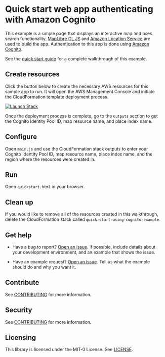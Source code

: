 # Quick start web app authenticating with Amazon Cognito

This example is a simple page that displays an interactive map and uses search functionality. [MapLibre GL JS](https://maplibre.org/maplibre-gl-js-docs/api/) and [Amazon Location
Service](https://aws.amazon.com/location) are used to build the app. Authentication to this app is done using [Amazon Cognito](https://aws.amazon.com/cognito/).

See the [quick start guide](https://docs.aws.amazon.com/location/latest/developerguide/getting-started.html) for a complete walkthrough of this example.

## Create resources

Click the button below to create the necessary AWS resources for this sample app to run. It will open the AWS Management Console and initiate the CloudFormation template deployment process.

[![Launch Stack](https://amazon-location-cloudformation-templates.s3.us-west-2.amazonaws.com/cfn-launch-stack-button.svg)](https://console.aws.amazon.com/cloudformation/home?#/stacks/quickcreate?stackName=quick-start-using-cognito-example&templateURL=https://amazon-location-cloudformation-templates.s3.us-west-2.amazonaws.com/samples/quick-start-using-cognito-example/template.yml)

Once the deployment process is complete, go to the `Outputs` section to get the Cognito Identity Pool ID, map resource name, and place index name.

## Configure

Open `main.js` and use the CloudFormation stack outputs to enter your Cognito Identity Pool ID, map resource name, place index name, and the region where the resources were created in.

## Run

Open `quickstart.html` in your browser.

## Clean up

If you would like to remove all of the resources created in this walkthrough, delete the CloudFormation stack called `quick-start-using-cognito-example`.

## Get help

- Have a bug to report? [Open an issue](https://github.com/aws-geospatial/amazon-location-samples-js/issues/new). If possible, include details about your development environment, and an example that shows the issue.

- Have an example request? [Open an issue](https://github.com/aws-geospatial/amazon-location-samples-js/issues/new). Tell us what the example should do and why you want it.

## Contribute

See [CONTRIBUTING](../CONTRIBUTING.md) for more information.

## Security

See [CONTRIBUTING](../CONTRIBUTING.md#security-issue-notifications) for more information.

## Licensing

This library is licensed under the MIT-0 License. See [LICENSE](../LICENSE).
